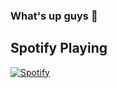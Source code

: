 ### What's up guys 👾

  ## Spotify Playing
  [![Spotify](https://peapablo-peapablo.vercel.app/api/spotify)](https://open.spotify.com/user/31zpkvwvhitz6exyisjc2ztxwpam)



<!--
**peapablo/peapablo** is a ✨ _special_ ✨ repository because its `README.md` (this file) appears on your GitHub profile.

Here are some ideas to get you started:

- 🔭 I’m currently working on ...
- 🌱 I’m currently learning ...
- 👯 I’m looking to collaborate on ...
- 🤔 I’m looking for help with ...
- 💬 Ask me about ...
- 📫 How to reach me: ...
- 😄 Pronouns: ...
- ⚡ Fun fact: ...
-->
